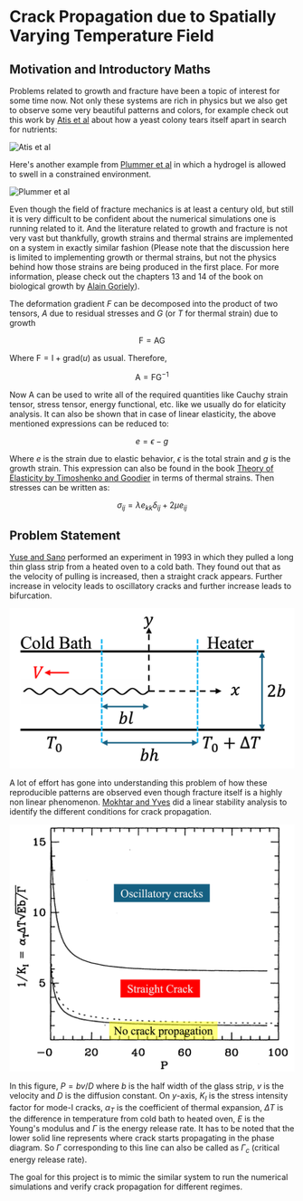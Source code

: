 # Crack Propagation due to Spatially Varying Temperature Field

## Motivation and Introductory Maths

Problems related to growth and fracture have been a topic of interest for some time now. Not only these systems are rich in physics but we also get to observe some very beautiful patterns and colors, for example check out this work by [Atis et al](https://journals.aps.org/prx/abstract/10.1103/PhysRevX.9.021058) about how a yeast colony tears itself apart in search for nutrients:

![Atis et al](figures/yeast.gif)

Here's another example from [Plummer et al](https://pubs.rsc.org/en/content/articlelanding/2024/sm/d3sm01470c) in which a hydrogel is allowed to swell in a constrained environment.

![Plummer et al](figures/hydrogelswelling.gif)

Even though the field of fracture mechanics is at least a century old, but still it is very difficult to be confident about the numerical simulations one is running related to it. And the literature related to growth and fracture is not very vast but thankfully, growth strains and thermal strains are implemented on a system in exactly similar fashion (Please note that the discussion here is limited to implementing growth or thermal strains, but not the physics behind how those strains are being produced in the first place. For more information, please check out the chapters 13 and 14 of the book on biological growth by [Alain Goriely](https://link.springer.com/book/10.1007/978-0-387-87710-5)). 

The deformation gradient $F$ can be decomposed into the product of two tensors, $A$ due to residual stresses and $G$ (or $T$ for thermal strain) due to growth

$$\mathrm{F} = \mathrm{AG}$$

Where $\mathrm{F} = \mathrm{I} + \mathrm{grad}(u)$ as usual. Therefore,

$$\mathrm{A} = \mathrm{FG^{-1}}$$

Now $\mathrm{A}$ can be used to write all of the required quantities like Cauchy strain tensor, stress tensor, energy functional, etc. like we usually do for elaticity analysis. It can also be shown that in case of linear elasticity, the above mentioned expressions can be reduced to:

$$e = \epsilon - g$$

Where $e$ is the strain due to elastic behavior, $\epsilon$ is the total strain and $g$ is the growth strain. This expression can also be found in the book [Theory of Elasticity by Timoshenko and Goodier](https://asmedigitalcollection.asme.org/appliedmechanics/article/37/3/888/427761/Theory-of-Elasticity-3rd-ed) in terms of thermal strains. Then stresses can be written as:

$$\sigma_{ij} = \lambda e_{kk}\delta_{ij} + 2\mu e_{ij}$$

## Problem Statement

[Yuse and Sano](https://www.nature.com/articles/362329a0) performed an experiment in 1993 in which they pulled a long thin glass strip from a heated oven to a cold bath. They found out that as the velocity of pulling is increased, then a straight crack appears. Further increase in velocity leads to oscillatory cracks and further increase leads to bifurcation.

![yuseandsano](figures/yuseandsano.png)

A lot of effort has gone into understanding this problem of how these reproducible patterns are observed even though fracture itself is a highly non linear phenomenon. [Mokhtar and Yves](https://journals.aps.org/pre/abstract/10.1103/PhysRevE.52.4105) did a linear stability analysis to identify the different conditions for crack propagation.

![condition](figures/cond.png)

In this figure, $P = bv/D$ where $b$ is the half width of the glass strip, $v$ is the velocity and $D$ is the diffusion constant. On *y*-axis, $K_I$ is the stress intensity factor for mode-I cracks, $\alpha_T$ is the coefficient of thermal expansion, $\Delta T$ is the difference in temperature from cold bath to heated oven, $E$ is the Young's modulus and $\Gamma$ is the energy release rate. It has to be noted that the lower solid line represents where crack starts propagating in the phase diagram. So $\Gamma$ corresponding to this line can also be called as $\Gamma_c$ (critical energy release rate). 

The goal for this project is to mimic the similar system to run the numerical simulations and verify crack propagation for different regimes.
